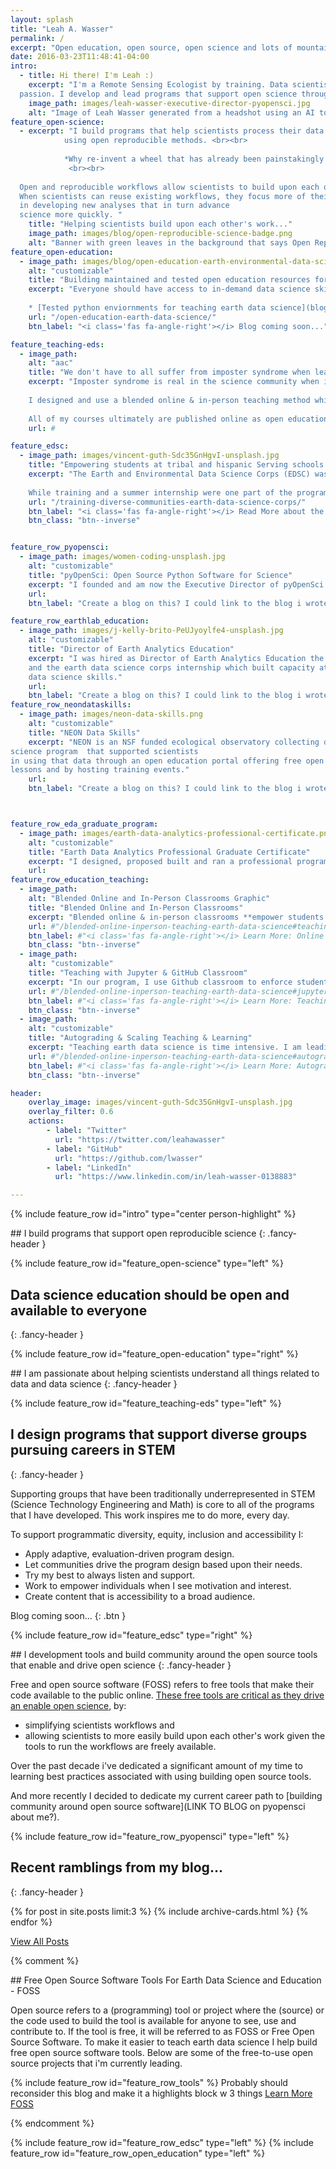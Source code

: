 ```yaml
---
layout: splash
title: "Leah A. Wasser"
permalink: /
excerpt: "Open education, open source, open science and lots of mountains and running."
date: 2016-03-23T11:48:41-04:00
intro:
  - title: Hi there! I'm Leah :)
    excerpt: "I'm a Remote Sensing Ecologist by training. Data scientist and educator by 
  passion. I develop and lead programs that support open science through community building, outreach and education. I am also an avid long distance mountain trail runner."
    image_path: images/leah-wasser-executive-director-pyopensci.jpg
    alt: "Image of Leah Wasser generated from a headshot using an AI tool."
feature_open-science: 
  - excerpt: "I build programs that help scientists process their data more efficiently 
            using open reproducible methods. <br><br>
            
            *Why re-invent a wheel that has already been painstakingly created?*
             <br><br>
  
  Open and reproducible workflows allow scientists to build upon each others work. 
  When scientists can reuse existing workflows, they focus more of their time 
  in developing new analyses that in turn advance 
  science more quickly. "
    title: "Helping scientists build upon each other's work..."
    image_path: images/blog/open-reproducible-science-badge.png
    alt: "Banner with green leaves in the background that says Open Reproducible science allows scientists to build upon each others work."
feature_open-education:
  - image_path: images/blog/open-education-earth-environmental-data-science-card.png
    alt: "customizable"
    title: "Building maintained and tested open education resources for learning earth and environmental data science"
    excerpt: "Everyone should have access to in-demand data science skills. Publishing consistently maintained lessons and course materials online allows everyone with access to materials that will help them develop in job market demand skills.
    
    * [Tested python enviornments for teaching earth data science](blog/)"
    url: "/open-education-earth-data-science/"
    btn_label: "<i class='fas fa-angle-right'></i> Blog coming soon..."

feature_teaching-eds:
  - image_path:
    alt: "aac"
    title: "We don't have to all suffer from imposter syndrome when learning data science."
    excerpt: "Imposter syndrome is real in the science community when it comes to learning data science. I am passionate about helping people gain these valuable skills which are in high demand in today's job market. <br><br>
    
    I designed and use a blended online & in-person teaching method which **empowers students to chose the learning approach that best suits their needs**. 
    
    All of my courses ultimately are published online as open education resources because not everyone has the resources to attend a college to learn these skills."
    url: #

feature_edsc:
  - image_path: images/vincent-guth-Sdc35GnHgvI-unsplash.jpg
    title: "Empowering students at tribal and hispanic Serving schools with Earth and Environmental Data Science Skills"
    excerpt: "The Earth and Environmental Data Science Corps (EDSC) was a funded NSF-HDR program that I designed and developed. The goal: to build build capacity to teach and to learn earth and environmental data science skills at tribal and hispanic serving institutions. 
    
    While training and a summer internship were one part of the program, I believe that training alone is not enough. The program sought to empower faculty at institutions to add data intensive curriculum to their courses. The core of the program included a summer program where we provided training to faculty and students in open, reproducible earth and environmental data science skills. The program supported faculty in both learning the skills and adding it to their existing courses. "
    url: "/training-diverse-communities-earth-data-science-corps/"
    btn_label: "<i class='fas fa-angle-right'></i> Read More about the EDSC program"
    btn_class: "btn--inverse"


feature_row_pyopensci:
  - image_path: images/women-coding-unsplash.jpg
    alt: "customizable"
    title: "pyOpenSci: Open Source Python Software for Science"
    excerpt: "I founded and am now the Executive Director of pyOpenSci - a diverse, global community that supports the Python tools that drive open science through open peer review, training and mentorship. I am incredibly excited to be building this community and look forward to writing about the experience as I learn."
    url:
    btn_label: "Create a blog on this? I could link to the blog i wrote on the pyos website too for now"

feature_row_earthlab_education:
  - image_path: images/j-kelly-brito-PeUJyoylfe4-unsplash.jpg
    alt: "customizable"
    title: "Director of Earth Analytics Education"
    excerpt: "I was hired as Director of Earth Analytics Education the earth analytics education program which supported scientists using complect earth and environmental data to study environmental change. I created several programs here including the earthdatascience.org online education portal, a professional program in earth data analytics,
    and the earth data science corps internship which built capacity at tribal and hispanic serving colleges to teach and to learn earth and environmental 
    data science skills."
    url:
    btn_label: "Create a blog on this? I could link to the blog i wrote on the pyos website too for now"
feature_row_neondataskills:
  - image_path: images/neon-data-skills.png
    alt: "customizable"
    title: "NEON Data Skills"
    excerpt: "NEON is an NSF funded ecological observatory collecting data to support science. I build an earth and environmental data 
science program  that supported scientists
in using that data through an open education portal offering free open education
lessons and by hosting training events."
    url:
    btn_label: "Create a blog on this? I could link to the blog i wrote on the pyos website too for now"



feature_row_eda_graduate_program:
  - image_path: images/earth-data-analytics-professional-certificate.png
    alt: "customizable"
    title: "Earth Data Analytics Professional Graduate Certificate"
    excerpt: "I designed, proposed built and ran a professional program in earth data analytics at CU Boulder. I also developed content for and taught courses. While that program was tuition based and designed to financially support our program, course materials were published online as open education resources."
    url: 
feature_row_education_teaching:
  - image_path:
    alt: "Blended Online and In-Person Classrooms Graphic"
    title: "Blended Online and In-Person Classrooms"
    excerpt: "Blended online & in-person classrooms **empower students to chose the learning approach that best suits their needs**. All of our Earth Analytics courses give students the option to participant in class either asynchronously or synchronously online or in person. Materials are also published as open education resources."
    url: #"/blended-online-inperson-teaching-earth-data-science#teaching-in-blended-online-and-in-person-classrooms"
    btn_label: #"<i class='fas fa-angle-right'></i> Learn More: Online and In Person Learning"
    btn_class: "btn--inverse"
  - image_path:
    alt: "customizable"
    title: "Teaching with Jupyter & GitHub Classroom"
    excerpt: "In our program, I use Github classroom to enforce student skills associated with command line, `git`, sharing code and version control. JupyterHub running on Google Cloud is used to reduce the struggles associated with both setting up software and having sufficient computing resources on local student machines."
    url: #"/blended-online-inperson-teaching-earth-data-science#jupyter-jupyterhub-and-open-reproducible-science"
    btn_label: #"<i class='fas fa-angle-right'></i> Learn More: Teaching with GitHub & Jupyter"
    btn_class: "btn--inverse"
  - image_path:
    alt: "customizable"
    title: "Autograding & Scaling Teaching & Learning"
    excerpt: "Teaching earth data science is time intensive. I am leading development of workflows that reduce the time required to grade student assignments and also provide intermediate feedback to students. This effort involves contributing to existing community tools where possible in support of existing open source efforts."
    url: #"/blended-online-inperson-teaching-earth-data-science#autograding"
    btn_label: #"<i class='fas fa-angle-right'></i> Learn More: Autograding"
    btn_class: "btn--inverse"

header:
    overlay_image: images/vincent-guth-Sdc35GnHgvI-unsplash.jpg
    overlay_filter: 0.6
    actions:
        - label: "Twitter"
          url: "https://twitter.com/leahawasser"
        - label: "GitHub"
          url: "https://github.com/lwasser"
        - label: "LinkedIn"
          url: "https://www.linkedin.com/in/leah-wasser-0138883"

---
```



{% include feature_row id="intro" type="center person-highlight" %}

<div class="body__content-block" markdown="1">
## I build programs that support open reproducible science
{: .fancy-header }

{% include feature_row id="feature_open-science" type="left" %} 
</div>

<div class="container">
  <div class="wave"></div>
</div>


<div markdown="1" class="notice-white">
<div class="body__content-block" markdown="1">
<div markdown= "1" class="wide">

<!-- ground zero graphic on the left ??? -->
## Data science education should be open and available to everyone 
{: .fancy-header }

{% include feature_row id="feature_open-education" type="right" %}
</div>
</div>
</div>

<div class="container__white">
  <div class="wave__white"></div>
</div>

<div class="body__content-block" markdown="1">
## I am passionate about helping scientists understand all things related to data and data science
{: .fancy-header }

{% include feature_row id="feature_teaching-eds" type="left" %}

</div>

<div class="container">
  <div class="wave"></div>
</div>

<div markdown="1" class="notice-white">
<div class="body__content-block" markdown="1">
<div markdown= "1" class="wide">

<!-- ground zero graphic on the left ??? -->
## I design programs that support diverse groups pursuing careers in STEM 
{: .fancy-header }

Supporting groups that have been traditionally underrepresented in STEM (Science Technology Engineering and Math) is core to all of the programs that I have developed. This work inspires me to do more, every day. 

To support programmatic diversity, equity, inclusion and accessibility I:

* Apply adaptive, evaluation-driven program design.
* Let communities drive the program design based upon their needs. 
* Try my best to always listen and support.
* Work to empower individuals when I see motivation and interest.
* Create content that is accessibility to a broad audience.

Blog coming soon...
{: .btn } 

{% include feature_row id="feature_edsc" type="right" %}
</div>
</div>
</div>


<div class="container__white">
  <div class="wave__white"></div>
</div>

<div class="body__content-block" markdown="1">
## I development tools and build community around the open source tools that enable and drive open science
{: .fancy-header }

Free and open source software (FOSS) refers to free tools that make their code available to the public online. [These free tools are critical as they drive an enable open science](), by:

* simplifying scientists workflows and 
* allowing scientists to more easily build upon each other's work given the tools to run the workflows are freely available.

Over the past decade i've dedicated a significant amount of my time to learning best practices associated with using building open source tools.

And more recently I decided to dedicate my current career path to [building community around open source software](LINK TO BLOG on pyopensci about me?).

{% include feature_row id="feature_row_pyopensci" type="left" %}

</div>

<div class="container">
  <div class="wave"></div>
</div>

<div markdown="1" class="notice-white">
<div class="body__content-block" markdown="1">
<div markdown= "1" class="wide">

<!-- ground zero graphic on the left ??? -->
## Recent ramblings from my blog... 
{: .fancy-header }

<div class="blog__grid">
  {% for post in site.posts limit:3 %}
    {% include archive-cards.html %}
  {% endfor %}
</div>

<p><a href="/blog/" class="btn btn--info btn--large">View All Posts <i class="fa fa-4 fa-arrow-circle-right" aria-hidden="true"></i></a></p>
</div>

</div>
</div>
</div>

<div class="container__white">
  <div class="wave__white"></div>
</div>




{% comment %}
<div markdown="1" class="notice--primary">
## Free  Open Source Software Tools For Earth Data Science and Education - FOSS

Open source refers to a (programming) tool or project where the (source) or
the code used to build the tool is available for anyone to see, use and
contribute to. If the tool is free, it will be referred to as FOSS or Free Open
Source Software. To make it easier to teach earth data science I help build
free open source software tools. Below are some of the free-to-use open source
projects that i'm currently leading.

{% include feature_row id="feature_row_tools" %}
Probably should reconsider this blog and make it a highlights block w 3 things
[Learn More FOSS](/free-open-source-software-tools-for-science-foss/)
</div>
{% endcomment %}


{% include feature_row id="feature_row_edsc" type="left" %}
{% include feature_row id="feature_row_open_education" type="left" %}

<!-- I've built two programs in the past 10 years that support open 
science. Both programs emphasized:

* **Earth & Environmental Data Science Education:** Empowering people with technical, in workforce demand skills.  
* **Open Education:** Some programs require, others ensure  as many people as possible have access to learning materials and training
* **Diversity, Equity, Inclusion & Accessibility:** making sure that programs are accessible to different people with different backgrounds, globally.
</div>

{% include feature_row id="feature_row_earthlab_education" type="right" %}
{% include feature_row id="feature_row_neondataskills" type="right" %} -->

<!-- Open Science programs that are close to my heart 
 -->
<!-- TODO: would like to make the text in the columns a bit smaller>

<div markdown="1" class="notice-white">
<div class="body__content-block" markdown="1">
## Teaching approach and philosophy
{: .fancy-header}

Blended Online and In-Person Classrooms, Active Learning and Teaching

Through time, I have developed a teaching framework that combines active
learning, blended online and in-person student participation and cloud based
tools that support both teaching earth data science and scaling courses to
support more students.

{% include feature_row id="feature_row_education_teaching" %}

</div>
</div>


<!-- {% include feature_row id="feature_row_foss" type="left" %} -->


<!-- ## Professional graduate program development
{: .fancy-header }

{% include feature_row id="feature_row_eda_graduate_program" type="right" %}
 -->
